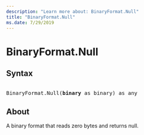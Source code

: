 ```yaml
---
description: "Learn more about: BinaryFormat.Null"
title: "BinaryFormat.Null"
ms.date: 7/29/2019
---
```

# BinaryFormat.Null

## Syntax

<pre>   
BinaryFormat.Null(<b>binary</b> as binary) as any 
</pre>  
  
## About  
A binary format that reads zero bytes and returns null. 
